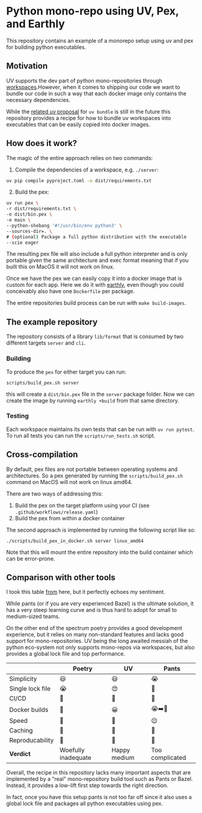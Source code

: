 # Python mono-repo using UV, Pex, and Earthly

This repository contains an example of a monorepo setup using uv and pex for building python executables.

## Motivation

UV supports the dev part of python mono-repositories through [workspaces](https://docs.astral.sh/uv/concepts/projects/workspaces/).However, when it comes to shipping our code we want to bundle our 
code in such a way that each docker image only contains the necessary dependencies.

While the [related uv proposal](https://github.com/astral-sh/uv/issues/5802) for `uv bundle` is still in the future this repository provides a recipe for how to bundle uv workspaces into executables that can be easily copied into docker images.

## How does it work?

The magic of the entire approach relies on two commands:

1. Compile the dependencies of a workspace, e.g. `./server`:

```bash
uv pip compile pyproject.toml -o dist/requirements.txt
```

2. Build the pex:

```bash
uv run pex \
-r dist/requirements.txt \
-o dist/bin.pex \
-e main \
--python-shebang '#!/usr/bin/env python3' \
--sources-dir=. \
# (optional) Package a full python distribution with the executable 
--scie eager
```

The resulting pex file will also include a full python interpreter and is only portable given the same architecture
and exec format meaning that if you built this on MacOS it will not work on linux.

Once we have the pex we can easily copy it into a docker image that is custom for each app.
Here we do it with [earthly](https://earthly.dev/), even though you could conceivably also have one `Dockerfile` per package.

The entire repositories build process can be run with `make build-images`.

## The example repository

The repository consists of a library `lib/format` that is consumed by two different targets `server` and `cli`.

### Building

To produce the `pex` for either target you can run:

```shell
scripts/build_pex.sh server
```

this will create a `dist/bin.pex` file in the `server` package folder.
Now we can create the image by running `earthly +build` from that same directory.

### Testing

Each workspace maintains its own tests that can be run with `uv run pytest`. To run all tests you can run the `scripts/run_tests.sh` script.

## Cross-compilation

By default, pex files are not portable between operating systems and architectures.
So a pex generated by running the `scripts/build_pex.sh` command on MacOS will not work on linux amd64. 

There are two ways of addressing this:

1. Build the pex on the target platform using your CI (see `.github/workflows/release.yaml`)
2. Build the pex from within a docker container

The second approach is implemented by running the following script like so:

```shell
./scripts/build_pex_in_docker.sh server linux_amd64
```

Note that this will mount the entire repository into the build container which can be error-prone.

## Comparison with other tools

I took this table [from](https://github.com/JasperHG90/uv-monorepo) here, but it perfectly echoes my sentiment.

While pants (or if you are very experienced Bazel) is the ultimate solution, it has a very steep learning curve
and is thus hard to adopt for small to medium-sized teams.

On the other end of the spectrum poetry provides a good development experience, but it relies on many non-standard
features and lacks good support for mono-repositories.
UV being the long awaited messiah of the python eco-system not only supports mono-repos via workspaces, but also
provides a global lock file and top performance.

|                  | Poetry              | UV           | Pants           |
|------------------|---------------------| ------------ | --------------- |
| Simplicity       | 😃                  | 😃           | 😭              |
| Single lock file | 😭                  | 😍           | 🚀              |
| CI/CD            | 🤨                  | 🤨           | 🙂              |
| Docker builds    | 🤔                  | 😀           | 😭➡️🙂          |
| Speed            | 🤮                  | 🥰           | 😌              |
| Caching          | 🤷                  | 🤷           | 🥰              |
| Reproducability  | 🤷                  | 🤷           | 🥰              |
| **Verdict**      | Woefully inadequate | Happy medium | Too complicated |

Overall, the recipe in this repository lacks many important aspects that are implemented by a "real" mono-repository
build tool such as Pants or Bazel. Instead, it provides a low-lift first step towards the right direction.

In fact, once you have this setup pants is not too far off since it also uses a global lock file and packages all python executables using pex.
